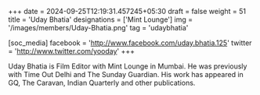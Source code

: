 +++
date = 2024-09-25T12:19:31.457245+05:30
draft = false
weight = 51
title = 'Uday Bhatia'
designations = ['Mint Lounge']
img = '/images/members/Uday-Bhatia.png'
tag = 'udaybhatia'

[soc_media]
facebook = 'http://www.facebook.com/uday.bhatia.125'
twitter = 'http://www.twitter.com/yooday'
+++

Uday Bhatia is Film Editor with Mint Lounge in Mumbai. He was previously with Time Out Delhi and The Sunday Guardian. His work has appeared in GQ, The Caravan, Indian Quarterly and other publications.
